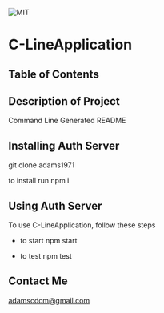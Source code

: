
  ![MIT](https://img.shields.io/github/license/adams1971/C-LineApplication)
  # C-LineApplication
  
  ## Table of Contents

  ## Description of Project
  
  Command Line Generated README

  ## Installing Auth Server

  git clone adams1971

  to install run npm i

  ## Using Auth Server
  
  To use C-LineApplication, follow these steps
  
  - to start npm start
  
  - to test npm test
  
  
  ## Contact Me
  
  adamscdcm@gmail.com	